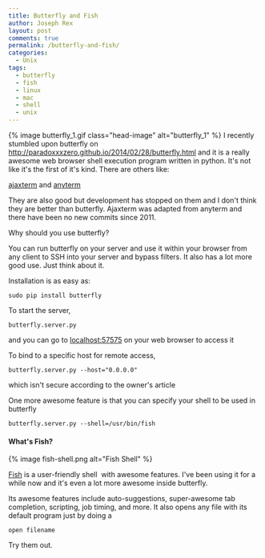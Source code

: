 ```yaml
---
title: Butterfly and Fish
author: Joseph Rex
layout: post
comments: true
permalink: /butterfly-and-fish/
categories:
  - Unix
tags:
  - butterfly
  - fish
  - linux
  - mac
  - shell
  - unix
---
```

{% image butterfly_1.gif class="head-image" alt="butterfly_1" %}
I recently stumbled upon butterfly on <http://paradoxxxzero.github.io/2014/02/28/butterfly.html> and it is a really awesome web browser shell execution program written in python. It's not like it's the first of it's kind. There are others like:

[ajaxterm][2] and [anyterm][3]

They are also good but development has stopped on them and I don't think they are better than butterfly. Ajaxterm was adapted from anyterm and there have been no new commits since 2011.

Why should you use butterfly?

You can run butterfly on your server and use it within your browser from any client to SSH into your server and bypass filters. It also has a lot more good use. Just think about it.

Installation is as easy as:

```
sudo pip install butterfly
```

To start the server,

```
butterfly.server.py
```

and you can go to [localhost:57575][4] on your web browser to access it

To bind to a specific host for remote access,

```
butterfly.server.py --host="0.0.0.0"
```

which isn't secure according to the owner's article

One more awesome feature is that you can specify your shell to be used in butterfly

```
butterfly.server.py --shell=/usr/bin/fish
```

#### What's Fish?

{% image fish-shell.png alt="Fish Shell" %}

[Fish][1] is a user-friendly shell  with awesome features. I've been using it for a while now and it's even a lot more awesome inside butterfly.

Its awesome features include auto-suggestions, super-awesome tab completion, scripting, job timing, and more. It also opens any file with its default program just by doing a

```open filename```

Try them out.

[1]: http://fishshell.com
[2]: https://github.com/antonylesuisse/qweb/tree/master/ajaxterm
[3]: http://anyterm.org/
[4]: http://localhost:57575